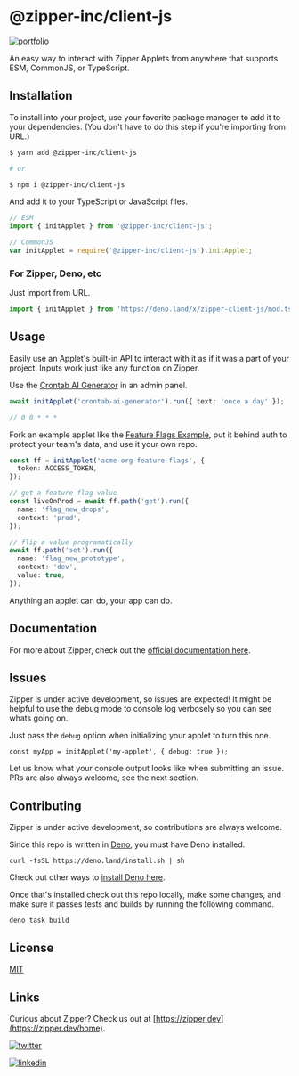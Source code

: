 # @zipper-inc/client-js

[![portfolio](https://img.shields.io/badge/Get_started_with_Zipper-zipper.dev-000?style=for-the-badge&color=9B2FB4&labelColor=3D1353&)](https://zipper.dev/)

An easy way to interact with Zipper Applets from anywhere that supports ESM, CommonJS, or TypeScript.

## Installation

To install into your project, use your favorite package manager to add it to your dependencies. (You don't have to do this step if you're importing from URL.)

```bash
$ yarn add @zipper-inc/client-js

# or

$ npm i @zipper-inc/client-js
```

And add it to your TypeScript or JavaScript files.

```typescript
// ESM
import { initApplet } from '@zipper-inc/client-js';

// CommonJS
var initApplet = require('@zipper-inc/client-js').initApplet;
```

### For Zipper, Deno, etc

Just import from URL.

```typescript
import { initApplet } from 'https://deno.land/x/zipper-client-js/mod.ts';
```

## Usage

Easily use an Applet's built-in API to interact with it as if it was a part of your project. Inputs work just like any function on Zipper.

Use the [Crontab AI Generator](https://crontab-ai-generator.zipper.run) in an admin panel.

```typescript
await initApplet('crontab-ai-generator').run({ text: 'once a day' });

// 0 0 * * *
```

Fork an example applet like the
[Feature Flags Example](https://feature-flags-example.zipper.run), put it behind auth to protect your team's data, and use it your own repo.

```typescript
const ff = initApplet('acme-org-feature-flags', {
  token: ACCESS_TOKEN,
});

// get a feature flag value
const liveOnProd = await ff.path('get').run({
  name: 'flag_new_drops',
  context: 'prod',
});

// flip a value programatically
await ff.path('set').run({
  name: 'flag_new_prototype',
  context: 'dev',
  value: true,
});
```

Anything an applet can do, your app can do.

## Documentation

For more about Zipper, check out the [official documentation here](https://zipper.dev/docs).

## Issues

Zipper is under active development, so issues are expected! It might be helpful to use the debug mode to console log verbosely so you can see whats going on.

Just pass the `debug` option when initializing your applet to turn this one.

```
const myApp = initApplet('my-applet', { debug: true });
```

Let us know what your console output looks like when submitting an issue. PRs are also always welcome, see the next section.

## Contributing

Zipper is under active development, so contributions are always welcome.

Since this repo is written in [Deno](https://deno.land/), you must have Deno installed.

```
curl -fsSL https://deno.land/install.sh | sh
```

Check out other ways to
[install Deno here](https://github.com/denoland/deno_install).

Once that's installed check out this repo locally, make some changes, and make sure it passes tests and builds by running the following command.

```
deno task build
```

## License

[MIT](https://choosealicense.com/licenses/mit/)

## Links

Curious about Zipper? Check us out at
[https://zipper.dev](https://zipper.dev/home).

[![twitter](https://img.shields.io/badge/twitter-1DA1F2?style=for-the-badge&logo=twitter&logoColor=white)](https://twitter.com/ZipperDev)

[![linkedin](https://img.shields.io/badge/linkedin-0A66C2?style=for-the-badge&logo=linkedin&logoColor=white)](https://www.linkedin.com/company/zipperinc)
